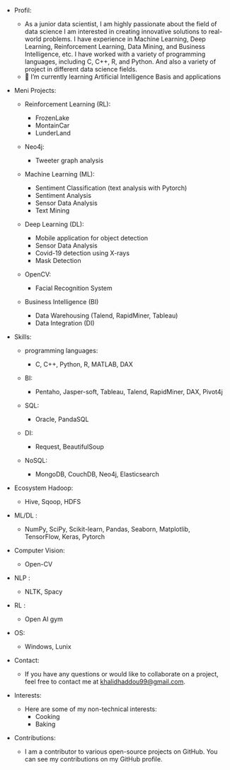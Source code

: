 - Profil:
  - As a junior data scientist, I am highly passionate about the field of data science I am  interested in creating innovative solutions to real-world problems. I have experience in Machine Learning, Deep Learning, Reinforcement Learning, Data Mining, and Business Intelligence, etc. I have worked with a variety of programming languages, including C, C++, R, and Python. And also a variety of project in different data science fields.
  - 🌱 I’m currently learning Artificial Intelligence Basis and applications

- Meni Projects:
    - Reinforcement Learning (RL):
      - FrozenLake  
      - MontainCar 
      - LunderLand 
      
    - Neo4j:
      - Tweeter graph analysis

    - Machine Learning (ML):
      - Sentiment Classification (text analysis with Pytorch)
      - Sentiment Analysis
      - Sensor Data Analysis 
      - Text Mining

    - Deep Learning (DL):
      - Mobile application for object detection
      - Sensor Data Analysis
      - Covid-19 detection using X-rays
      - Mask Detection

    - OpenCV:
      - Facial Recognition System

    - Business Intelligence (BI)
      - Data Warehousing (Talend, RapidMiner, Tableau)
      - Data Integration (DI)


- Skills:
  - programming languages:
    - C, C++, Python, R, MATLAB, DAX 
    
  - BI:
    - Pentaho, Jasper-soft, Tableau, Talend, RapidMiner, DAX, Pivot4j
    
  - SQL:
    - Oracle, PandaSQL
    
  - DI:
    - Request, BeautifulSoup 
  
  - NoSQL:
    - MongoDB, CouchDB, Neo4j, Elasticsearch
 
 - Ecosystem Hadoop:
    - Hive, Sqoop, HDFS
  
  - ML/DL : 
    - NumPy, SciPy, Scikit-learn, Pandas, Seaborn, Matplotlib, TensorFlow, Keras, Pytorch
  
  - Computer Vision: 
    - Open-CV
  
  - NLP :
    - NLTK, Spacy
  
  - RL : 
    - Open AI gym
  
  - OS:
    - Windows, Lunix

- Contact:
  - If you have any questions or would like to collaborate on a project, feel free to contact me at   khalidhaddou99@gmail.com.

- Interests:
  - Here are some of my non-technical interests:
    - Cooking  
    - Baking
    
- Contributions:
  - I am a contributor to various open-source projects on GitHub. You can see my contributions on my GitHub profile.

<!---
KHHD99/KHHD99 is a ✨ special ✨ repository because its `README.md` (this file) appears on your GitHub profile.
You can click the Preview link to take a look at your changes.
--->
